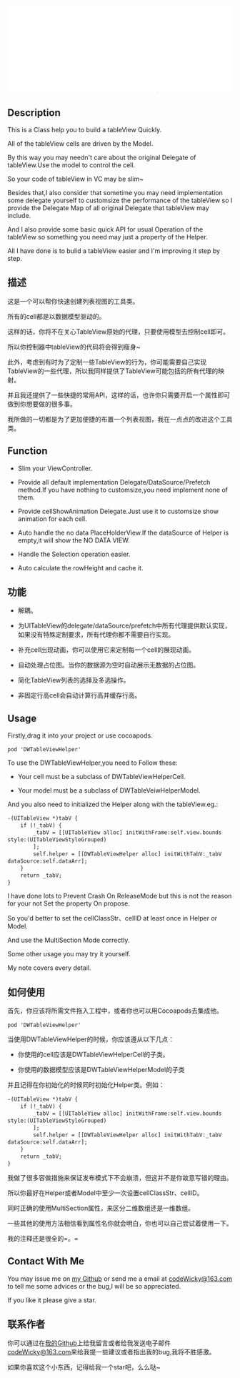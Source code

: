 <p align="center" >
<img src="https://github.com/CodeWicky/DWTableViewHelper/raw/master/%E5%8A%A8%E7%94%BB%E5%B1%95%E7%A4%BA.gif" alt="DWTableViewHelper" title="DWTableViewHelper">
</p>

## Description
This is a Class help you to build a tableView Quickly.

All of the tableView cells are driven by the Model.

By this way you may needn't care about the original Delegate of tableView.Use the model to control the cell.

So your code of tableView in VC may be slim~

Besides that,I also consider that sometime you may need implementation some delegate yourself to customsize the performance of the tableView so I provide the Delegate Map of all original Delegate that tableView may include.

And I also provide some basic quick API for usual Operation of the tableView so something you need may just a property of the Helper.

All I have done is to bulid a tableView easier and I'm improving it step by step.

## 描述
这是一个可以帮你快速创建列表视图的工具类。

所有的cell都是以数据模型驱动的。

这样的话，你将不在关心TableView原始的代理，只要使用模型去控制cell即可。

所以你控制器中tableView的代码将会得到瘦身~

此外，考虑到有时为了定制一些TableView的行为，你可能需要自己实现TableView的一些代理，所以我同样提供了TableView可能包括的所有代理的映射。

并且我还提供了一些快捷的常用API，这样的话，也许你只需要开启一个属性即可做到你想要做的很多事。

我所做的一切都是为了更加便捷的布置一个列表视图，我在一点点的改进这个工具类。

## Function

- Slim your ViewController.

- Provide all default implementation Delegate/DataSource/Prefetch method.If you have nothing to customsize,you need implement none of them.

- Provide cellShowAnimation Delegate.Just use it to customsize show animation for each cell.

- Auto handle the no data PlaceHolderView.If the dataSource of Helper is empty,it will show the NO DATA VIEW.

- Handle the Selection operation easier.

- Auto calculate the rowHeight and cache it.

## 功能

- 解耦。

- 为UITableView的delegate/dataSource/prefetch中所有代理提供默认实现，如果没有特殊定制要求，所有代理你都不需要自行实现。

- 补充cell出现动画，你可以使用它来定制每一个cell的展现动画。

- 自动处理占位图。当你的数据源为空时自动展示无数据的占位图。

- 简化TableView列表的选择及多选操作。

- 非固定行高cell会自动计算行高并缓存行高。

## Usage
Firstly,drag it into your project or use cocoapods.

	pod 'DWTableViewHelper'


To use the DWTableViewHelper,you need to Follow these:

- Your cell must be a subclass of DWTableViewHelperCell.

- Your model must be a subclass of DWTableVeiwHelperModel.

And you also need to initialized the Helper along with the tableView.eg.:


    -(UITableView *)tabV {
        if (!_tabV) {
            _tabV = [[UITableView alloc] initWithFrame:self.view.bounds style:(UITableViewStyleGrouped)
            ];
            self.helper = [[DWTableViewHelper alloc] initWithTabV:_tabV dataSource:self.dataArr];
        }
        return _tabV;
    }

I have done lots to Prevent Crash On ReleaseMode but this is not the reason for your not Set the property On propose.

So you'd better to set the cellClassStr、cellID at least once in Helper or Model.

And use the MultiSection Mode correctly.

Some other usage you may try it yourself.

My note covers every detail.

## 如何使用
首先，你应该将所需文件拖入工程中，或者你也可以用Cocoapods去集成他。

	pod 'DWTableViewHelper'

当使用DWTableViewHelper的时候，你应该遵从以下几点：

- 你使用的cell应该是DWTableViewHelperCell的子类。

- 你使用的数据模型应该是DWTableViewHelperModel的子类

并且记得在你初始化的时候同时初始化Helper类。例如：

    -(UITableView *)tabV {
        if (!_tabV) {
            _tabV = [[UITableView alloc] initWithFrame:self.view.bounds style:(UITableViewStyleGrouped)
            ];
            self.helper = [[DWTableViewHelper alloc] initWithTabV:_tabV dataSource:self.dataArr];
        }
        return _tabV;
    }

我做了很多容做措施来保证发布模式下不会崩溃，但这并不是你故意写错的理由。

所以你最好在Helper或者Model中至少一次设置cellClassStr、cellID。

同时正确的使用MultiSection属性，来区分二维数组还是一维数组。

一些其他的使用方法相信看到属性名你就会明白，你也可以自己尝试着使用一下。

我的注释还是很全的=。=


## Contact With Me

You may issue me on [my Github](https://github.com/CodeWicky/DWTableViewHelper) or send me a email at [codeWicky@163.com]() to tell me some advices or the bug,I will be so appreciated.

If you like it please give a star.

## 联系作者
你可以通过在[我的Github](https://github.com/CodeWicky/DWTableViewHelper)上给我留言或者给我发送电子邮件[codeWicky@163.com]()来给我提一些建议或者指出我的bug,我将不胜感激。

如果你喜欢这个小东西，记得给我一个star吧，么么哒~

